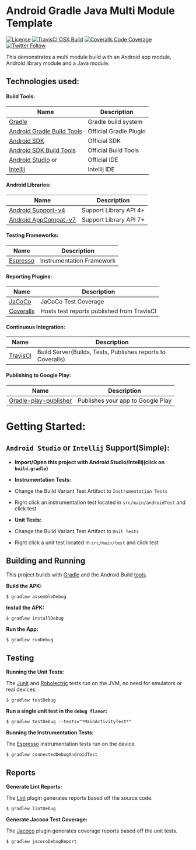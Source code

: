 # Android Gradle Java Multi Module Template 

[![License](https://img.shields.io/badge/License-Apache%202.0-blue.svg)](http://www.apache.org/licenses/LICENSE-2.0)
[![TravisCI OSX Build](https://img.shields.io/travis/jaredsburrows/android-gradle-java-mutli-module-template/master.svg)](https://travis-ci.org/jaredsburrows/android-gradle-java-mutli-module-template)
[![Coveralls Code Coverage](https://img.shields.io/coveralls/jaredsburrows/android-gradle-java-mutli-module-template/master.svg?label=Code%20Coverage)](https://coveralls.io/github/jaredsburrows/android-gradle-java-mutli-module-template?branch=master)
[![Twitter Follow](https://img.shields.io/twitter/follow/jaredsburrows.svg?style=social)](https://twitter.com/jaredsburrows)

This demonstrates a multi module build with an Android app module, Android library module and a Java module.

## Technologies used:
#### Build Tools:
|Name|Description|
|---|---|
| [Gradle](http://gradle.org/docs/current/release-notes) | Gradle build system |
| [Android Gradle Build Tools](http://tools.android.com/tech-docs/new-build-system) | Official Gradle Plugin |
| [Android SDK](http://developer.android.com/tools/revisions/platforms.html#5.1) | Official SDK |
| [Android SDK Build Tools](http://developer.android.com/tools/revisions/build-tools.html) | Official Build Tools |
| [Android Studio](http://tools.android.com/recent) or | Official IDE |
| [Intellij](https://www.jetbrains.com/idea/download/) | Intellij IDE |

#### Android Libraries:
|Name|Description|
|---|---|
| [Android Support-v4 ](http://developer.android.com/tools/support-library/features.html#v4) | Support Library API 4+|
| [Android AppCompat-v7](http://developer.android.com/tools/support-library/features.html#v7-appcompat) | Support Library API 7+|

#### Testing Frameworks:
|Name|Description|
|---|---|
| [Espresso](https://google.github.io/android-testing-support-library/) | Instrumentation Framework |

#### Reporting Plugins:
|Name|Description|
|---|---|
| [JaCoCo](http://www.eclemma.org/jacoco/) | JaCoCo Test Coverage |
| [Coveralls](https://coveralls.io/) | Hosts test reports published from TravisCI |

#### Continuous Integration:
|Name|Description|
|---|---|
| [TravisCI](http://docs.travis-ci.com/user/languages/android/) | Build Server(Builds, Tests, Publishes reports to Coveralls) |

#### Publishing to Google Play:
|Name|Description|
|---|---|
| [Gradle-play-publisher](https://github.com/Triple-T/gradle-play-publisher) | Publishes your app to Google Play |

# Getting Started:
## `Android Studio` or `Intellij` Support(Simple):
 - **Import/Open this project with Android Studio/Intellij(click on `build.gradle`)**

 - **Instrumentation Tests:**
  - Change the Build Variant Test Artifact to `Instrumentation Tests`
  - Right click an instrumentation test located in `src/main/androidTest` and click test

 - **Unit Tests:**
  - Change the Build Variant Test Artifact to `Unit Tests`
  - Right click a unit test located in `src/main/test` and click test

## Building and Running


This project builds with [Gradle](www.gradle.org) and the Android Build [tools](http://tools.android.com/tech-docs/new-build-system).


**Build the APK:**

    $ gradlew assembleDebug

**Install the APK:**

    $ gradlew installDebug

**Run the App:**

    $ gradlew runDebug

## Testing


**Running the Unit Tests:**


The [Junit](http://junit.org/junit4/) and [Robolectric](https://github.com/robolectric/robolectric) tests run on the JVM, no need for emulators or real devices.


    $ gradlew testDebug
    
**Run a single unit test in the `debug flavor`:**

    $ gradlew testDebug --tests="*MainActivityTest*"

    
**Running the Instrumentation Tests:**


The [Espresso](https://developer.android.com/training/testing/ui-testing/espresso-testing.html) instrumentation tests run on the device.

    $ gradlew connectedDebugAndroidTest
    

## Reports


**Generate Lint Reports:**


The [Lint](http://developer.android.com/tools/help/lint.html) plugin generates reports based off the source code.


    $ gradlew lintDebug


**Generate Jacoco Test Coverage:**


The [Jacoco](http://www.eclemma.org/jacoco/) plugin generates coverage reports based off the unit tests.


    $ gradlew jacocoDebugReport
